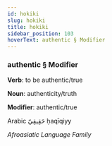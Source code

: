 ```yaml
---
id: hokiki
slug: hokiki
title: hokiki
sidebar_position: 103
hoverText: authentic § Modifier
---
```


### authentic § Modifier

**Verb**: to be authentic/true

**Noun**: authenticity/truth

**Modifier**: authentic/true

Arabic حَقِيقِيّ ḥaqīqiyy 

*Afroasiatic Language Family*